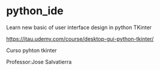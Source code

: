 # python_ide
Learn new basic of user interface design in python TKinter

https://itau.udemy.com/course/desktop-gui-python-tkinter/

Curso pyhton tkinter

Professor:Jose Salvatierra

